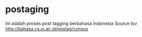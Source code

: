 # postaging
Ini adalah proses post tagging berbahasa Indonesia Source tsv http://bahasa.cs.ui.ac.id/postag/corpus
